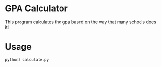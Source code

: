 # GPA Calculator

This program calculates the gpa based on the way that many schools does it!

# Usage

`python3 calculate.py`
